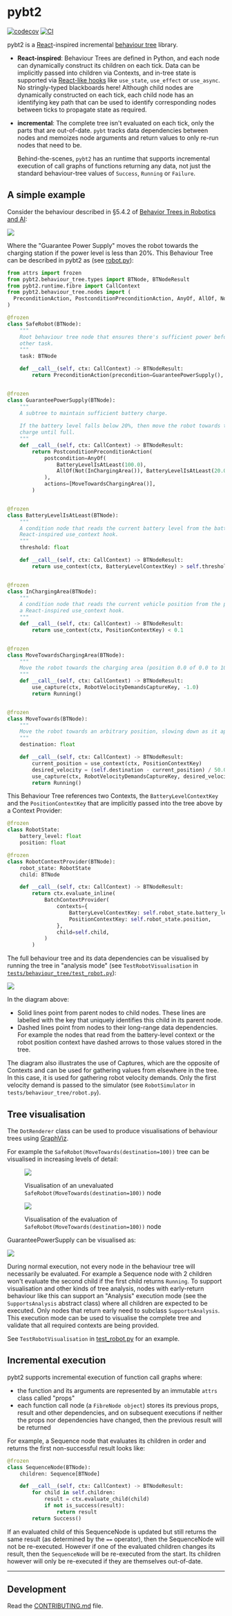 # pybt2

[![codecov](https://codecov.io/gh/GrahamDennis/pybt2/branch/main/graph/badge.svg?token=SG5R6PEZG1)](https://codecov.io/gh/GrahamDennis/pybt2)
[![CI](https://github.com/GrahamDennis/pybt2/actions/workflows/main.yml/badge.svg)](https://github.com/GrahamDennis/pybt2/actions/workflows/main.yml)

pybt2 is a [React][react]-inspired incremental [behaviour tree][behaviour-tree] library.

* **React-inspired**: Behaviour Trees are defined in Python, and each node can dynamically construct its children on each tick. Data can be implicitly passed into children via Contexts, and in-tree state is supported via [React-like hooks][react-hooks] like `use_state`, `use_effect` or `use_async`. No stringly-typed blackboards here!
  Although child nodes are dynamically constructed on each tick, each child node has an identifying key path that can be used to identify corresponding nodes between ticks to propagate state as required.
* **incremental**: The complete tree isn't evaluated on each tick, only the parts that are out-of-date. `pybt` tracks data dependencies between nodes and memoizes node arguments and return values to only re-run nodes that need to be.

  Behind-the-scenes, `pybt2` has an runtime that supports incremental execution of call graphs of functions returning any data, not just the standard behaviour-tree values of `Success`, `Running` or `Failure`. 

## A simple example

Consider the behaviour described in §5.4.2 of [Behavior Trees in Robotics and AI][bt-paper]:

![](images/safe3.png)

Where the "Guarantee Power Supply" moves the robot towards the charging station if the power level is less than 20%. This Behaviour Tree can be described in pybt2 as (see [robot.py](./tests/behaviour_tree/robot.py)):

```python
from attrs import frozen
from pybt2.behaviour_tree.types import BTNode, BTNodeResult
from pybt2.runtime.fibre import CallContext
from pybt2.behaviour_tree.nodes import (
  PreconditionAction, PostconditionPreconditionAction, AnyOf, AllOf, Not
)

@frozen
class SafeRobot(BTNode):
    """
    Root behaviour tree node that ensures there's sufficient power before performing some
    other task.
    """
    task: BTNode

    def __call__(self, ctx: CallContext) -> BTNodeResult:
        return PreconditionAction(precondition=GuaranteePowerSupply(), action=self.task)


@frozen
class GuaranteePowerSupply(BTNode):
    """
    A subtree to maintain sufficient battery charge.
    
    If the battery level falls below 20%, then move the robot towards the charging area and
    charge until full.
    """
    def __call__(self, ctx: CallContext) -> BTNodeResult:
        return PostconditionPreconditionAction(
            postcondition=AnyOf(
                BatteryLevelIsAtLeast(100.0),
                AllOf(Not(InChargingArea()), BatteryLevelIsAtLeast(20.0))
            ),
            actions=[MoveTowardsChargingArea()],
        )


@frozen
class BatteryLevelIsAtLeast(BTNode):
    """
    A condition node that reads the current battery level from the battery context using a
    React-inspired use_context hook.
    """
    threshold: float

    def __call__(self, ctx: CallContext) -> BTNodeResult:
        return use_context(ctx, BatteryLevelContextKey) > self.threshold


@frozen
class InChargingArea(BTNode):
    """
    A condition node that reads the current vehicle position from the position context using
    a React-inspired use_context hook.
    """
    def __call__(self, ctx: CallContext) -> BTNodeResult:
        return use_context(ctx, PositionContextKey) < 0.1


@frozen
class MoveTowardsChargingArea(BTNode):
    """
    Move the robot towards the charging area (position 0.0 of 0.0 to 100.0).
    """
    def __call__(self, ctx: CallContext) -> BTNodeResult:
        use_capture(ctx, RobotVelocityDemandsCaptureKey, -1.0)
        return Running()


@frozen
class MoveTowards(BTNode):
    """
    Move the robot towards an arbitrary position, slowing down as it approaches the target.
    """
    destination: float

    def __call__(self, ctx: CallContext) -> BTNodeResult:
        current_position = use_context(ctx, PositionContextKey)
        desired_velocity = (self.destination - current_position) / 50.0
        use_capture(ctx, RobotVelocityDemandsCaptureKey, desired_velocity)
        return Running()

```

This Behaviour Tree references two Contexts, the `BatteryLevelContextKey` and the `PositionContextKey` that are implicitly passed into the tree above by a Context Provider:

```python
@frozen
class RobotState:
    battery_level: float
    position: float

@frozen
class RobotContextProvider(BTNode):
    robot_state: RobotState
    child: BTNode

    def __call__(self, ctx: CallContext) -> BTNodeResult:
        return ctx.evaluate_inline(
            BatchContextProvider(
                contexts={
                    BatteryLevelContextKey: self.robot_state.battery_level,
                    PositionContextKey: self.robot_state.position,
                },
                child=self.child,
            )
        )
```

The full behaviour tree and its data dependencies can be visualised by running the tree in "analysis mode" (see `TestRobotVisualisation` in [`tests/behaviour_tree/test_robot.py`](tests/behaviour_tree/test_robot.py)):

![](images/simple_robot_full_tree.svg)

In the diagram above:

* Solid lines point from parent nodes to child nodes. These lines are labelled with the key that uniquely identifies this child in its parent node.
* Dashed lines point from nodes to their long-range data dependencies. For example the nodes that read from the battery-level context or the robot position context have dashed arrows to those values stored in the tree. 

The diagram also illustrates the use of Captures, which are the opposite of Contexts and can be used for gathering values from elsewhere in the tree. In this case, it is used for gathering robot velocity demands. Only the first velocity demand is passed to the simulator (see `RobotSimulator` in `tests/behaviour_tree/robot.py`).

[react]: https://react.dev/
[react-hooks]: https://react.dev/reference/react/hooks
[behaviour-tree]: https://en.wikipedia.org/wiki/Behavior_tree_(artificial_intelligence,_robotics_and_control)
[bt-paper]: https://arxiv.org/pdf/1709.00084.pdf

## Tree visualisation

The `DotRenderer` class can be used to produce visualisations of behaviour trees using [GraphViz][graphviz].

For example the `SafeRobot(MoveTowards(destination=100))` tree can be visualised in increasing levels of detail:

<figure>

![](images/safe-robot-0.svg)

<figcaption>Visualisation of an unevaluated <code>SafeRobot(MoveTowards(destination=100))</code> node</figcaption>
</figure>

<figure>

![](images/safe-robot-1.svg)

<figcaption>Visualisation of the evaluation of <code>SafeRobot(MoveTowards(destination=100))</code> node</figcaption>
</figure>

GuaranteePowerSupply can be visualised as:

![](images/guarantee-power-supply-1.svg)

During normal execution, not every node in the behaviour tree will necessarily be evaluated. For example a Sequence node with 2 children won't evaluate the second child if the first child returns `Running`. To support visualisation and other kinds of tree analysis, nodes with early-return behaviour like this can support an "Analysis" execution mode (see the `SupportsAnalysis` abstract class) where all children are expected to be executed. Only nodes that return early need to subclass `SupportsAnalysis`.  This execution mode can be used to visualise the complete tree and validate that all required contexts are being provided.

See `TestRobotVisualisation` in [test_robot.py](tests/behaviour_tree/test_robot.py) for an example.

[graphviz]: https://graphviz.org/

## Incremental execution

pybt2 supports incremental execution of function call graphs where:

* the function and its arguments are represented by an immutable `attrs` class called "props"
* each function call node (a `FibreNode object`) stores its previous props, result and other dependencies, and on subsequent executions if neither the props nor dependencies have changed, then the previous result will be returned

For example, a Sequence node that evaluates its children in order and returns the first non-successful result looks like:

```python
@frozen
class SequenceNode(BTNode):
    children: Sequence[BTNode]

    def __call__(self, ctx: CallContext) -> BTNodeResult:
        for child in self.children:
            result = ctx.evaluate_child(child)
            if not is_success(result):
                return result
        return Success()
```

If an evaluated child of this SequenceNode is updated but still returns the same result (as determined by the `==` operator), then the SequenceNode will not be re-executed. However if one of the evaluated children changes its result, then the `SequenceNode` will be re-executed from the start. Its children however will only be re-executed if they are themselves out-of-date.  

---


## Development

Read the [CONTRIBUTING.md](CONTRIBUTING.md) file.
